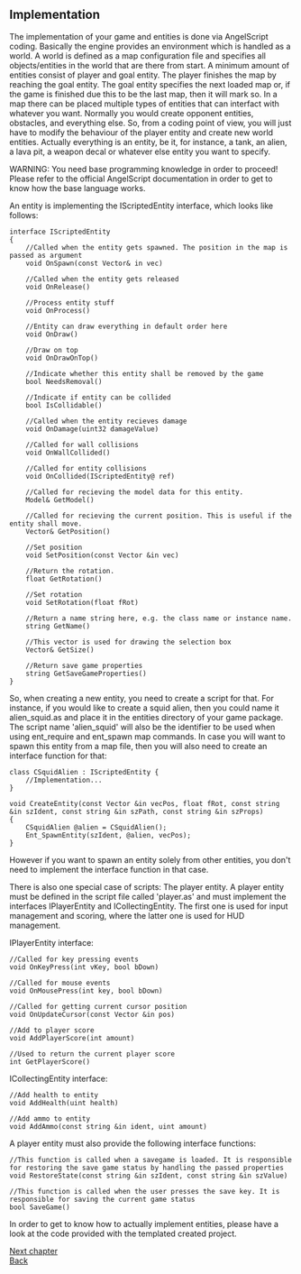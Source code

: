 ## Implementation

The implementation of your game and entities is done via AngelScript coding. 
Basically the engine provides an environment which is handled as a world. A world
is defined as a map configuration file and specifies all objects/entities in the world
that are there from start. A minimum amount of entities consist of player and goal entity.
The player finishes the map by reaching the goal entity. The goal entity specifies the
next loaded map or, if the game is finished due this to be the last map, then it will mark so.
In a map there can be placed multiple types of entities that can interfact with whatever you want.
Normally you would create opponent entities, obstacles, and everything else. So, from a coding
point of view, you will just have to modify the behaviour of the player entity and create new
world entities. Actually everything is an entity, be it, for instance, a tank, an alien, a lava
pit, a weapon decal or whatever else entity you want to specify. 

WARNING: You need base programming knowledge in order to proceed! Please refer to the official
AngelScript documentation in order to get to know how the base language works. 

An entity is implementing the IScriptedEntity interface, which looks like follows:
```angelscript
interface IScriptedEntity
{
	//Called when the entity gets spawned. The position in the map is passed as argument
	void OnSpawn(const Vector& in vec)

	//Called when the entity gets released
	void OnRelease()

	//Process entity stuff
	void OnProcess()

	//Entity can draw everything in default order here
	void OnDraw()

	//Draw on top
	void OnDrawOnTop()

	//Indicate whether this entity shall be removed by the game
	bool NeedsRemoval()

	//Indicate if entity can be collided
	bool IsCollidable()

	//Called when the entity recieves damage
	void OnDamage(uint32 damageValue)

	//Called for wall collisions
	void OnWallCollided()

	//Called for entity collisions
	void OnCollided(IScriptedEntity@ ref)

	//Called for recieving the model data for this entity. 
	Model& GetModel()

	//Called for recieving the current position. This is useful if the entity shall move.
	Vector& GetPosition()

	//Set position
	void SetPosition(const Vector &in vec)

	//Return the rotation.
	float GetRotation()

	//Set rotation
	void SetRotation(float fRot)

	//Return a name string here, e.g. the class name or instance name.
	string GetName()

	//This vector is used for drawing the selection box
	Vector& GetSize()

	//Return save game properties
	string GetSaveGameProperties()
}
```

So, when creating a new entity, you need to create a script for that. For instance, if you would like
to create a squid alien, then you could name it alien_squid.as and place it in the entities directory of your game package.
The script name 'alien_squid' will also be the identifier to be used when using ent_require and ent_spawn map commands.
In case you will want to spawn this entity from a map file, then you will also need to create an interface function for that:
```angelscript
class CSquidAlien : IScriptedEntity {
    //Implementation...
}

void CreateEntity(const Vector &in vecPos, float fRot, const string &in szIdent, const string &in szPath, const string &in szProps)
{
	CSquidAlien @alien = CSquidAlien();
	Ent_SpawnEntity(szIdent, @alien, vecPos);
}
```

However if you want to spawn an entity solely from other entities, you don't need to implement the interface function in that case.

There is also one special case of scripts: The player entity. A player entity must be defined in the script file called 'player.as' and
must implement the interfaces IPlayerEntity and ICollectingEntity. The first one is used for input management and scoring, where the latter
one is used for HUD management.

IPlayerEntity interface:
```angelscript
//Called for key pressing events
void OnKeyPress(int vKey, bool bDown)

//Called for mouse events
void OnMousePress(int key, bool bDown)

//Called for getting current cursor position
void OnUpdateCursor(const Vector &in pos)

//Add to player score
void AddPlayerScore(int amount)

//Used to return the current player score
int GetPlayerScore()
```

ICollectingEntity interface:
```angelscript
//Add health to entity
void AddHealth(uint health)

//Add ammo to entity
void AddAmmo(const string &in ident, uint amount)
```

A player entity must also provide the following interface functions:
```angelscript
//This function is called when a savegame is loaded. It is responsible for restoring the save game status by handling the passed properties
void RestoreState(const string &in szIdent, const string &in szValue)

//This function is called when the user presses the save key. It is responsible for saving the current game status
bool SaveGame()
```

In order to get to know how to actually implement entities, please have a look at the code provided with the templated created project.


[Next chapter](mapping.html)<br/>
[Back](index.html)
